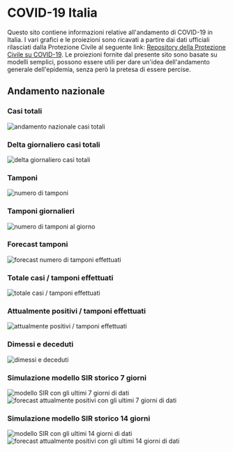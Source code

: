 # COVID-19 Italia

Questo sito contiene informazioni relative all'andamento di COVID-19 in Italia. 
I vari grafici e le proiezioni sono ricavati a partire dai dati ufficiali rilasciati dalla Protezione Civile al seguente link: [Repository della Protezione Civile su COVID-19](https://github.com/pcm-dpc/COVID-19).
Le proiezioni fornite dal presente sito sono basate su modelli semplici, possono essere utili per dare un'idea dell'andamento generale dell'epidemia, senza però la pretesa di essere percise.  


## Andamento nazionale

### Casi totali 
![andamento nazionale casi totali](output/plot_totale_casi_c.png)


### Delta giornaliero casi totali
![delta giornaliero casi totali](output/plot_totale_casi_g.png)

### Tamponi
![numero di tamponi](output/plot_tamponi_c.png)

### Tamponi giornalieri
![numero di tamponi al giorno](output/plot_tamponi_g.png)

### Forecast tamponi
![forecast numero di tamponi effettuati](output/plot_tamponi_forecast_c.png)

### Totale casi / tamponi effettuati
![totale casi / tamponi effettuati](output/plot_tot_casi_su_tamponi_g.png)

### Attualmente positivi / tamponi effettuati
![attualmente positivi / tamponi effettuati](output/plot_att_pos_su_tamponi_g.png)

### Dimessi e deceduti
![dimessi e deceduti](output/plot_guariti_deceduti_g.png)

### Simulazione modello SIR storico 7 giorni
![modello SIR con gli ultimi 7 giorni di dati](output/plot_sir_paese_h7f180.png)
![forecast attualmente positivi con gli ultimi 7 giorni di dati](output/plot_sir_att_pos_paese_h7f180.png)

### Simulazione modello SIR storico 14 giorni
![modello SIR con gli ultimi 14 giorni di dati](output/plot_sir_paese_h14f180.png)
![forecast attualmente positivi con gli ultimi 14 giorni di dati](output/plot_sir_att_pos_paese_h14f180.png)
